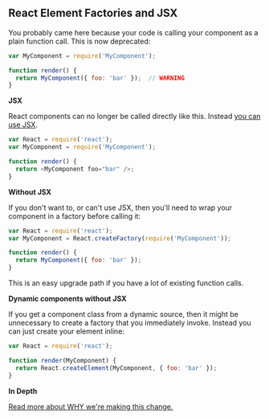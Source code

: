 React Element Factories and JSX
-------------------------------

You probably came here because your code is calling your component as a plain function call. This is now deprecated:

```javascript
var MyComponent = require('MyComponent');

function render() {
  return MyComponent({ foo: 'bar' });  // WARNING
}
```

__JSX__

React components can no longer be called directly like this. Instead [you can use JSX](http://facebook.github.io/react/docs/jsx-in-depth.html).

```javascript
var React = require('react');
var MyComponent = require('MyComponent');

function render() {
  return <MyComponent foo="bar" />;
}
```

__Without JSX__

If you don't want to, or can't use JSX, then you'll need to wrap your component in a factory before calling it:

```javascript
var React = require('react');
var MyComponent = React.createFactory(require('MyComponent'));

function render() {
  return MyComponent({ foo: 'bar' });
}
```

This is an easy upgrade path if you have a lot of existing function calls.

__Dynamic components without JSX__

If you get a component class from a dynamic source, then it might be unnecessary to create a factory that you immediately invoke. Instead you can just create your element inline:

```javascript
var React = require('react');

function render(MyComponent) {
  return React.createElement(MyComponent, { foo: 'bar' });
}
```

__In Depth__

[Read more about WHY we're making this change.](https://gist.github.com/sebmarkbage/d7bce729f38730399d28)
